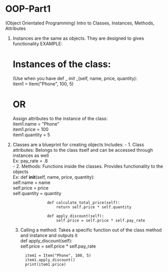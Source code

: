 # OOP-Part1
(Object Orientated Programming)
Intro to Classes, Instances, Methods, Attributes 

1) Instances are the same as objects. They are designed to gives functionality
  EXAMPLE:
    # Instances of the class:
   (Use when you have def _ _init_ _(self, name, price, quantity):  
    item1 = Item("Phone", 100, 5)
   # OR
     Assign attributes to the instance of the class:  
     item1.name = "Phone"  
     item1.price = 100   
     item1.quantity = 5  

3) Classes are a blueprint for creating objects
      Includes:
           - 1. Class attributes: Belongs to the class itself and can be accessed through instances as well  
                 Ex: pay_rate = .8  
           - 2. Methods: Functions inside the classes. Provides functionality to the objects  
               Ex:     def __init__(self, name, price, quantity):  
                          self.name = name  
                          self.price = price  
                          self.quantity = quantity  

                      def calculate_total_price(self):  
                          return self.price * self.quantity  

                      def apply_discount(self):  
                          self.price = self.price * self.pay_rate  

   3) Calling a method: Takes a specific function out of the class method and instance and outputs it  
            def apply_discount(self):  
              self.price = self.price * self.pay_rate  

            item1 = Item("Phone", 100, 5)  
            item1.apply_discount()  
            print(item1.price)  
        
